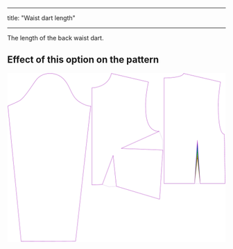 - - -
title: "Waist dart length"
- - -

The length of the back waist dart.

## Effect of this option on the pattern

![This image shows the effect of this option by superimposing several variants that have a different value for this option](breanna_waistdartlength_sample.svg "Effect of this option on the pattern")
